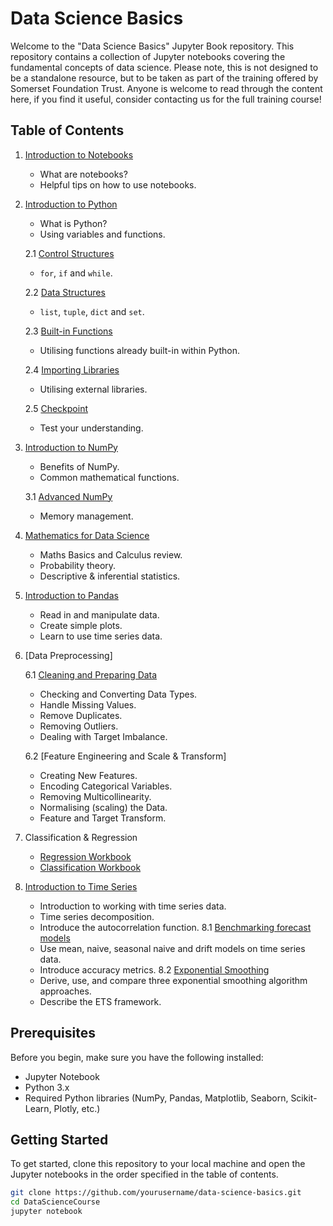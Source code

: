 # Data Science Basics

Welcome to the "Data Science Basics" Jupyter Book repository. This repository contains a collection of Jupyter notebooks covering the fundamental concepts of data science.
Please note, this is not designed to be a standalone resource, but to be taken as part of the training offered by Somerset Foundation Trust. 
Anyone is welcome to read through the content here, if you find it useful, consider contacting us for the full training course!


## Table of Contents

1. [Introduction to Notebooks](Content/Introduction_to_notebooks.ipynb)
   - What are notebooks?
   - Helpful tips on how to use notebooks.
   
2. [Introduction to Python](Content/Introduction_to_Python.ipynb)
   - What is Python?
   - Using variables and functions.

   2.1 [Control Structures](Content/Introduction_to_Python2.ipynb)
   - `for`, `if` and `while`.
   
   2.2 [Data Structures](Content/Introduction_to_Python3.ipynb)
   - `list`, `tuple`, `dict` and `set`.
   
   2.3 [Built-in Functions](Content/Introduction_to_Python4.ipynb)
      - Utilising functions already built-in within Python.

   2.4 [Importing Libraries](Content/Introduction_to_Python5.ipynb)
      - Utilising external libraries.

   2.5 [Checkpoint](Content/Checkpoint.ipynb)
   - Test your understanding.

3. [Introduction to NumPy](Content/Introduction_to_Numpy.ipynb)
   - Benefits of NumPy.
   - Common mathematical functions.

   3.1 [Advanced NumPy](Content/Advanced_NumPy.ipynb)
   - Memory management.

4. [Mathematics for Data Science](Content/Mathematics_for_Data_Science.ipynb)
   - Maths Basics and Calculus review.
   - Probability theory.
   - Descriptive & inferential statistics.

5. [Introduction to Pandas](Content/Introduction_to_Pandas.ipynb)
   - Read in and manipulate data.
   - Create simple plots.
   - Learn to use time series data.

6. [Data Preprocessing]

   6.1 [Cleaning and Preparing Data](Content/data_preprocessing1_cleaningdata.ipynb)
   - Checking and Converting Data Types.
   - Handle Missing Values.
   - Remove Duplicates.
   - Removing Outliers.
   - Dealing with Target Imbalance.

   6.2 [Feature Engineering and Scale & Transform]
   - Creating New Features.
   - Encoding Categorical Variables.
   - Removing Multicollinearity.
   - Normalising (scaling) the Data.
   - Feature and Target Transform.

7. Classification & Regression
   - [Regression Workbook](Content/Regression_Workbook.ipynb)
   - [Classification Workbook](Content/Classification_Workbook.ipynb)

8. [Introduction to Time Series](Content/Introduction_to_time_series)
   - Introduction to working with time series data.
   - Time series decomposition.
   - Introduce the autocorrelation function.
   8.1 [Benchmarking forecast models](Content/Benchmarking_forecasts.ipynb)
   - Use mean, naive, seasonal naive and drift models on time series data.
   - Introduce accuracy metrics.
   8.2 [Exponential Smoothing](Content/Exponential_smoothing_models.ipynb)
   - Derive, use, and compare three exponential smoothing algorithm approaches.
   - Describe the ETS framework.

## Prerequisites

Before you begin, make sure you have the following installed:
- Jupyter Notebook
- Python 3.x
- Required Python libraries (NumPy, Pandas, Matplotlib, Seaborn, Scikit-Learn, Plotly, etc.)

## Getting Started

To get started, clone this repository to your local machine and open the Jupyter notebooks in the order specified in the table of contents.

```bash
git clone https://github.com/yourusername/data-science-basics.git
cd DataScienceCourse
jupyter notebook
